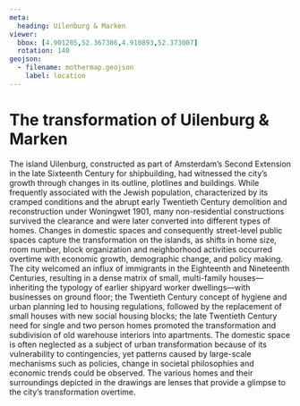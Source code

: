 ```yaml
---
meta:
  heading: Uilenburg & Marken
viewer:
  bbox: [4.901205,52.367386,4.910893,52.373007]
  rotation: 140
geojson:
  - filename: mothermap.geojson
    label: location
---
```

# The transformation of Uilenburg & Marken
The island Uilenburg, constructed as part of Amsterdam’s Second Extension in the late Sixteenth Century for shipbuilding, had witnessed the city’s growth through changes in its outline, plotlines and buildings. While frequently associated with the Jewish population, characterized by its cramped conditions and the abrupt early Twentieth Century demolition and reconstruction under Woningwet 1901, many non-residential constructions survived the clearance and were later converted into different types of homes.
Changes in domestic spaces and consequently street-level public spaces capture the transformation on the islands, as shifts in home size, room number, block organization and neighborhood activities occurred overtime with economic growth, demographic change, and policy making. The city welcomed an influx of immigrants in the Eighteenth and Nineteenth Centuries, resulting in a dense matrix of small, multi-family houses—inheriting the typology of earlier shipyard worker dwellings—with businesses on ground floor; the Twentieth Century concept of hygiene and urban planning led to housing regulations, followed by the replacement of small houses with new social housing blocks; the late Twentieth Century need for single and two person homes promoted the transformation and subdivision of old warehouse interiors into apartments.
The domestic space is often neglected as a subject of urban transformation because of its vulnerability to contingencies, yet patterns caused by large-scale mechanisms such as policies, change in societal philosophies and economic trends could be observed. The various homes and their surroundings depicted in the drawings are lenses that provide a glimpse to the city’s transformation overtime.
